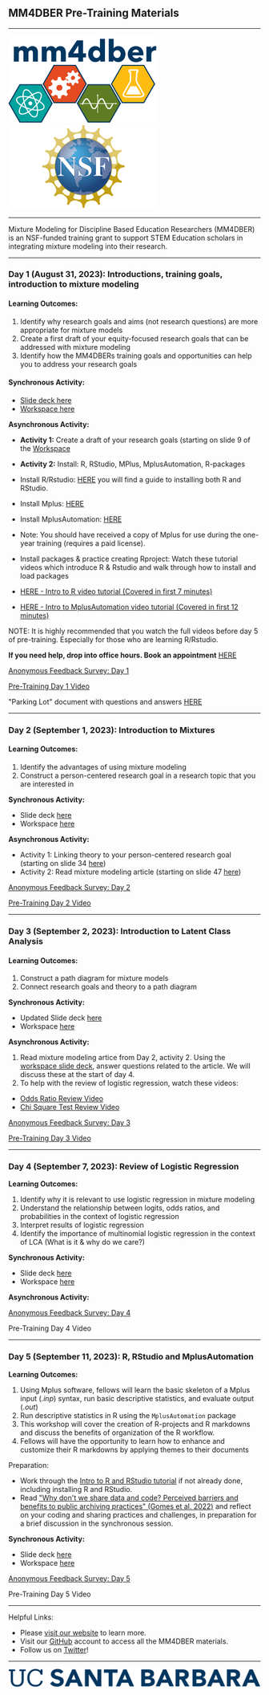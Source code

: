## MM4DBER Pre-Training Materials

------------------------------------------------------------------------

<p align="center">

<img src="images/mm4dber_clear.png" width="300"/> <img src="images/NSF-Logo.png" width="300"/>

</p>

------------------------------------------------------------------------

<p align="center">

Mixture Modeling for Discipline Based Education Researchers (MM4DBER) is an NSF-funded training grant to support STEM Education scholars in integrating mixture modeling into their research.

</p>

------------------------------------------------------------------------

### Day 1 (August 31, 2023): Introductions, training goals, introduction to mixture modeling

#### Learning Outcomes:
   1. Identify why research goals and aims (not research questions) are more appropriate for mixture models
   2. Create a first draft of your equity-focused research goals that can be addressed with mixture modeling
   3. Identify how the MM4DBERs training goals and opportunities can help you to address your research goals

      
#### Synchronous Activity:
* [Slide deck here](https://drive.google.com/file/d/1SMNE73IExOvN8a37Fhdp4WFXOn0B0yCG/view?usp=drive_link)
* [Workspace here](https://docs.google.com/presentation/d/1kytKOsYUnLkDNKrLTAuFemJL1W0z2g7jGWWZNb-Ggko/edit?usp=sharing)


**Asynchronous Activity:**

- **Activity 1:** Create a draft of your research goals (starting on slide 9 of the [Workspace](https://docs.google.com/presentation/d/1kytKOsYUnLkDNKrLTAuFemJL1W0z2g7jGWWZNb-Ggko/edit?usp=sharing) 

- **Activity 2:** Install: R, RStudio, MPlus, MplusAutomation, R-packages

-    Install R/Rstudio: [HERE](https://posit.co/download/rstudio-desktop/) you will find a guide to installing both R and RStudio.

 - Install Mplus: [HERE](https://www.statmodel.com/orderonline/)
 - Install MplusAutomation: [HERE](https://cran.r-project.org/web/packages/MplusAutomation/readme/README.html)
 - Note: You should have received a copy of Mplus for use during the one-year training (requires a paid license).
 

 - Install packages & practice creating Rproject: Watch these tutorial videos which introduce R & Rstudio and walk through how to install and load packages
 - [HERE - Intro to R video tutorial (Covered in first 7 minutes)](https://drive.google.com/file/d/1jzFAK_bOD2HAjZMyHVG8npYQ0rSOXina/view?usp=drive_link)
 - [HERE - Intro to MplusAutomation video tutorial (Covered in first 12 minutes)](https://drive.google.com/file/d/1WEb0BLldZ3lAMbLEdAtNw2h0vV0CSjus/view?usp=drive_link)
  
NOTE: It is highly recommended that you watch the full videos before day 5 of pre-training. Especially for those who are learning R/Rstudio.
    

**If you need help, drop into office hours. Book an appointment** [HERE](https://calendar.google.com/calendar/u/0/appointments/schedules/AcZssZ3L705-GH2ItnQeObwi2sK7iSyO1odpQwC3AGcPoIG9PZnBIQ4izoYfDsUGD9rzPOefB-0uBYmK)

[Anonymous Feedback Survey: Day 1](https://docs.google.com/forms/d/e/1FAIpQLSdi93kIAX4pefUS2sRtGPOPqx9F4sYnx5suDSpLo0G9ZO2U1A/viewform)


[Pre-Training Day 1 Video](https://drive.google.com/file/d/1up3venhsXZ-6_qGmUpPAkle4mJx83ZLP/view?usp=sharing)

"Parking Lot" document with questions and answers [HERE](https://docs.google.com/document/d/1z03OZAadBO7o2oAV9QtbCricSdPopCwNOV5lXmqziXY/edit?usp=sharing)


------------------------------------------------------------------------

### Day 2 (September 1, 2023): Introduction to Mixtures

#### Learning Outcomes:
   1. Identify the advantages of using mixture modeling
   2. Construct a person-centered research goal in a research topic that you are interested in   

**Synchronous Activity:**
-   Slide deck [here](https://drive.google.com/file/d/1FiMloutpFxqAftlTFGMz-9u_iiPFHQZR/view?usp=sharing)
-   Workspace [here](https://docs.google.com/presentation/d/1DSpx3UK71lh64mYBEcXZiZ5U9tghT18eNCaSpq9YPNk/edit?usp=drive_link)

**Asynchronous Activity:**
-   Activity 1:  Linking theory to your person-centered research goal (starting on slide 34 [here](https://docs.google.com/presentation/d/1DSpx3UK71lh64mYBEcXZiZ5U9tghT18eNCaSpq9YPNk/edit?usp=sharing))
-   Activity 2:  Read mixture modeling article (starting on slide 47 [here](https://docs.google.com/presentation/d/1DSpx3UK71lh64mYBEcXZiZ5U9tghT18eNCaSpq9YPNk/edit?usp=sharing))
   
[Anonymous Feedback Survey: Day 2](https://docs.google.com/forms/u/3/d/e/1FAIpQLSfU9ffW7Hn0t8OHRGOthOSUqcCvE8p6zMgxVeq0mkvIsbfQzg/viewform?usp=sf_link)

[Pre-Training Day 2 Video](https://drive.google.com/file/d/1YpOSOCJUGuJASrfIIrF-VWkIhV_KdlYJ/view?usp=sharing)

------------------------------------------------------------------------

### Day 3 (September 2, 2023): Introduction to Latent Class Analysis

#### Learning Outcomes:
1. Construct a path diagram for mixture models
2. Connect research goals and theory to a path diagram

**Synchronous Activity:**
-   Updated Slide deck [here](https://drive.google.com/file/d/1G4hfqPo_pO75deIp-U2ST-E0I8H2NVUu/view?usp=sharing)
-   Workspace [here](https://docs.google.com/presentation/d/1t5QFkVq73hfMS2NlaeHiUNGWDyoHMrptuAD3ht-CwPI/edit?usp=drive_l)

**Asynchronous Activity:**
1. Read mixture modeling artice from Day 2, activity 2. Using the [workspace slide deck](https://docs.google.com/presentation/d/1t5QFkVq73hfMS2NlaeHiUNGWDyoHMrptuAD3ht-CwPI/edit?usp=drive_l), answer questions related to the article. We will discuss these at the start of day 4.
2. To help with the review of logistic regression, watch these videos:

- [Odds Ratio Review Video](https://www.youtube.com/watch?v=8nm0G-1uJzA)
- [Chi Square Test Review Video](https://www.youtube.com/watch?v=N-j_00u9Z34)
   

[Anonymous Feedback Survey: Day 3](https://docs.google.com/forms/d/e/1FAIpQLSemkITi05PjWKu8k94eCiJ3FkkVmjs0adLFRe4YX4IlGaW1Gw/viewform?usp=sf_link)

[Pre-Training Day 3 Video](https://drive.google.com/file/d/1pdMCI6Jlclf7fnKYoETZjQfSeBFri5YC/view?usp=sharing)

------------------------------------------------------------------------

### Day 4 (September 7, 2023): Review of Logistic Regression

**Learning Outcomes:**
   1. Identify why it is relevant to use logistic regression in mixture modeling
   2. Understand the relationship between logits, odds ratios, and probabilities in the context of logistic regression
   3. Interpret results of logistic regression
   4. Identify the importance of multinomial logistic regression in the context of LCA (What is it & why do we care?)

**Synchronous Activity:**
-   Slide deck [here](https://drive.google.com/file/d/1wK2TG3IP7LvWyOtdTlfkiHIAtzzeL0bp/view?usp=sharing)
-   Workspace [here](https://docs.google.com/presentation/d/1cqPKjGU4sPYt7SCXcxVrHP5IOSlRoHcdj0Z-Yc-v5JE/edit?usp=drive_link)
    
**Asynchronous Activity:**

[Anonymous Feedback Survey: Day 4](https://docs.google.com/forms/d/e/1FAIpQLSfSQRtVzbaU1nq1guSKkOPZSCSGjK2nGOscDimoOktPRd9qsg/viewform?usp=sf_link)

Pre-Training Day 4 Video

------------------------------------------------------------------------

### Day 5 (September 11, 2023): R, RStudio and MplusAutomation

**Learning Outcomes:**
1.  Using Mplus software, fellows will learn the basic skeleton of a Mplus input (*.inp*) syntax, run basic descriptive statistics, and evaluate output (*.out*)
2.  Run descriptive statistics in R using the `MplusAutomation` package 
3.  This workshop will cover the creation of R-projects and R markdowns and discuss the benefits of organization of the R workflow.
4.  Fellows will have the opportunity to learn how to enhance and customize their R markdowns by applying themes to their documents

Preparation:

-   Work through the [Intro to R and RStudio tutorial](https://immerse-ucsb.github.io/intro_to_rstudio.pdf) if not already done, including installing R and RStudio.
-   Read ["Why don't we share data and code? Perceived barriers and benefits to public archiving practices" (Gomes et al. 2022)](<https://drive.google.com/file/d/1JwVBErmizy4A660cMGUsaJEc5AVr5aUE/view?usp=share_link>) and reflect on your coding and sharing practices and challenges, in preparation for a brief discussion in the synchronous session.

  **Synchronous Activity:**
-   Slide deck [here]()
-   Workspace [here](https://docs.google.com/presentation/d/17ZPEsW9lN4redleXYY34dJZajlBdFd-p07aQfKFUUFs/edit?usp=drive_link)


[Anonymous Feedback Survey: Day 5](https://docs.google.com/forms/d/e/1FAIpQLSd3FA_3AiiBmoSCPwdQecHMCmK66Au2wJayKTHwSpqkyD1Eyw/viewform?usp=sf_link)

Pre-Training Day 5 Video

------------------------------------------------------------------------

Helpful Links:

-   Please [visit our website](https://mm4dbers.education.ucsb.edu/) to learn more.
-   Visit our [GitHub](https://github.com/MM4DBER/mm4dber.github.io) account to access all the MM4DBER materials.
-   Follow us on [Twitter](https://twitter.com/mm4dbers)!

------------------------------------------------------------------------

![](images/UCSB_Navy_mark.png)
